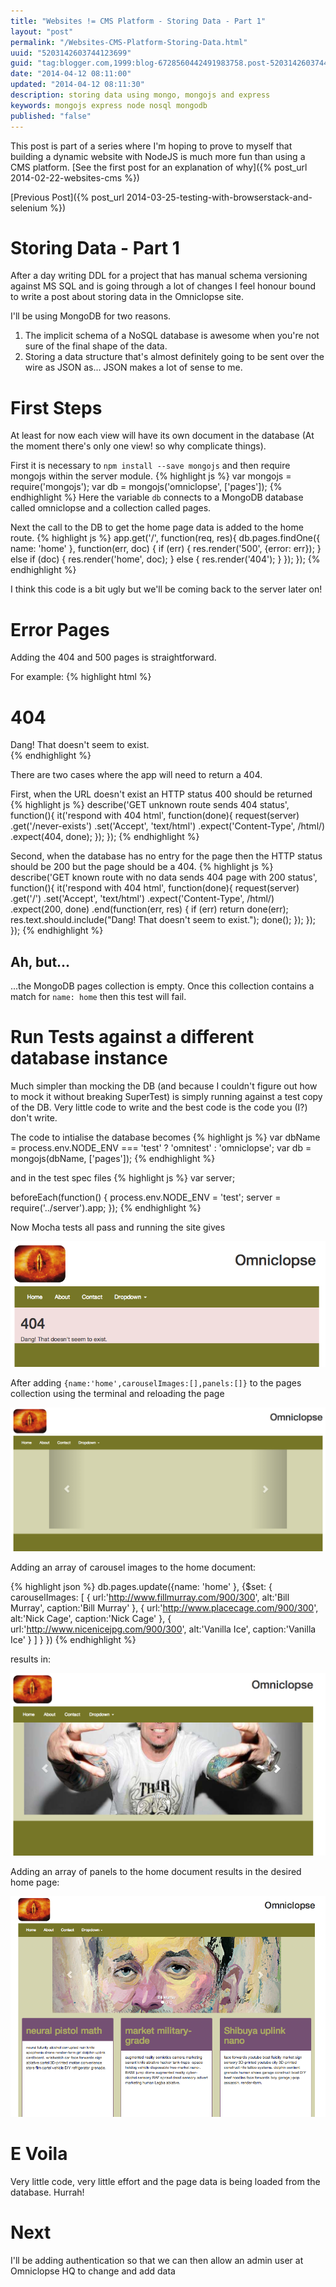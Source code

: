 ```yaml
--- 
title: "Websites != CMS Platform - Storing Data - Part 1" 
layout: "post" 
permalink: "/Websites-CMS-Platform-Storing-Data.html" 
uuid: "5203142603744123699" 
guid: "tag:blogger.com,1999:blog-6728560442491983758.post-5203142603744123699" 
date: "2014-04-12 08:11:00"
updated: "2014-04-12 08:11:30" 
description: storing data using mongo, mongojs and express
keywords: mongojs express node nosql mongodb
published: "false" 
---
```


This post is part of a series where I'm hoping to prove to myself that building a dynamic website with NodeJS is much more fun than using a CMS platform. [See the first post for an explanation of why]({% post_url 2014-02-22-websites-cms %})

[Previous Post]({% post_url 2014-03-25-testing-with-browserstack-and-selenium %})

Storing Data - Part 1
=====================
After a day writing DDL for a project that has manual schema versioning against MS SQL and is going through a lot of changes I feel honour bound to write a post about storing data in the Omniclopse site.

I'll be using MongoDB for two reasons.
    
1. The implicit schema of a NoSQL database is awesome when you're not sure of the final shape of the data.
2. Storing a data structure that's almost definitely going to be sent over the wire as JSON as... JSON makes a lot of sense to me.

First Steps
===========
At least for now each view will have its own document in the database (At the moment there's only one view! so why complicate things).

First it is necessary to `npm install --save mongojs` and then require mongojs within the server module.
{% highlight js %}
var mongojs = require('mongojs');
var db = mongojs('omniclopse', ['pages']);
{% endhighlight %}
Here the variable `db` connects to a MongoDB database called omniclopse and a collection called pages.

Next the call to the DB to get the home page data is added to the home route.
{% highlight js %}
app.get('/', function(req, res){
    db.pages.findOne({ name: 'home' }, function(err, doc) {
        if (err) {
            res.render('500', {error: err});
        } 
        else if (doc) {
            res.render('home', doc);
        } else {
            res.render('404');
        }
    });
});
{% endhighlight %}

I think this code is a bit ugly but we'll be coming back to the server later on!

Error Pages
===========
Adding the 404 and 500 pages is straightforward. 

For example:
{% highlight html %}
<div class="container bg-danger">
	<h1>404</h1>
	<div>Dang! That doesn't seem to exist.</div>
</div>
{% endhighlight %}

There are two cases where the app will need to return a 404. 

First, when the URL doesn't exist an HTTP status 400 should be returned
{% highlight js %}
describe('GET unknown route sends 404 status', function(){
  it('respond with 404 html', function(done){
    request(server)
      .get('/never-exists')
      .set('Accept', 'text/html')
      .expect('Content-Type', /html/)
      .expect(404, done);
  });
});
{% endhighlight %}

Second, when the database has no entry for the page then the HTTP status should be 200 but the page should be a 404.
{% highlight js %}
describe('GET known route with no data sends 404 page with 200 status', function(){
  it('respond with 404 html', function(done){
    request(server)
      .get('/')
      .set('Accept', 'text/html')
      .expect('Content-Type', /html/)
      .expect(200, done)
      .end(function(err, res) {
        if (err) return done(err);
        res.text.should.include("Dang! That doesn't seem to exist.");
        done();
      });
  });
});
{% endhighlight %}

Ah, but...
----------
...the MongoDB pages collection is empty. Once this collection contains a match for `name: home` then this test will fail.

Run Tests against a different database instance
===============================================
Much simpler than mocking the DB (and because I couldn't figure out how to mock it without breaking SuperTest) is simply running against a test copy of the DB. Very little code to write and the best code is the code you (I?) don't write.

The code to intialise the database becomes
{% highlight js %}
var dbName = process.env.NODE_ENV === 'test' ? 'omnitest' : 'omniclopse';
var db = mongojs(dbName, ['pages']);
{% endhighlight %}

and in the test spec files
{% highlight js %}
var server;

beforeEach(function() {
    process.env.NODE_ENV = 'test'; 
    server = require('../server').app;
});
{% endhighlight %}

Now Mocha tests all pass and running the site gives
<p><img src="/images/home404.png" alt="404 page" class="img-responsive img-thumbnail"/></p>

After adding `{name:'home',carouselImages:[],panels:[]}` to the pages collection using the terminal and reloading the page
<p><img src="/images/homeBare.png" alt="empty page" class="img-responsive img-thumbnail"/></p>

Adding an array of carousel images to the home document:

{% highlight json %}
db.pages.update({name: 'home' },
                {$set: {
                          carouselImages: [
                            {
                              url:'http://www.fillmurray.com/900/300',
                              alt:'Bill Murray',
                              caption:'Bill Murray'
                            },
                            {
                              url:'http://www.placecage.com/900/300',
                              alt:'Nick Cage',
                              caption:'Nick Cage'
                            },
                            {
                              url:'http://www.nicenicejpg.com/900/300',
                              alt:'Vanilla Ice',
                              caption:'Vanilla Ice'
                            }
                          ]
                        }
                })
{% endhighlight %}

results in:
<p><img src="/images/homeCarousel.png" alt="partial page" class="img-responsive img-thumbnail"/></p>

Adding an array of panels to the home document results in the desired home page:
<p><img src="/images/homeFull.png" alt="full page" class="img-responsive img-thumbnail"/></p>

E Voila
=======
Very little code, very little effort and the page data is being loaded from the database. Hurrah!

Next
====
I'll be adding authentication so that we can then allow an admin user at Omniclopse HQ to change and add data